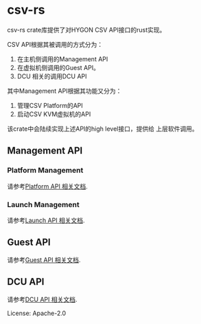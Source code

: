 # csv-rs

csv-rs crate库提供了对HYGON CSV API接口的rust实现。

CSV API根据其被调用的方式分为：
1. 在主机侧调用的Management API
2. 在虚拟机侧调用的Guest API。
3. DCU 相关的调用DCU API

其中Management API根据其功能又分为：
1. 管理CSV Platform的API
2. 启动CSV KVM虚拟机的API

该crate中会陆续实现上述API的high level接口，提供给
上层软件调用。

## Management API
### Platform Management
请参考[Platform API 相关文档](docs/platform/README.md).
### Launch Management
请参考[Launch API 相关文档](docs/launch/README.md).
## Guest API
请参考[Guest API 相关文档](docs/guest/README.md).

## DCU API
请参考[DCU API 相关文档](docs/dcu/README.md).

License: Apache-2.0